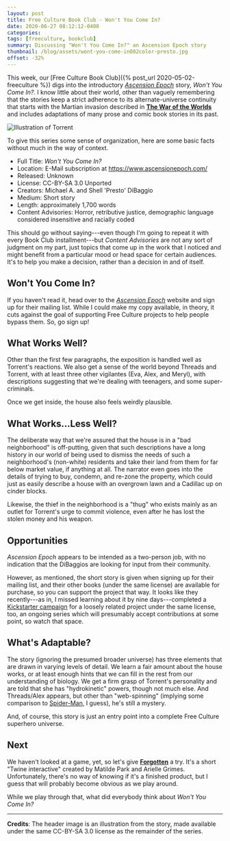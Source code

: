 ```yaml
---
layout: post
title: Free Culture Book Club - Won't You Come In?
date: 2020-06-27 08:12:12-0400
categories:
tags: [freeculture, bookclub]
summary: Discussing "Won't You Come In?" an Ascension Epoch story
thumbnail: /blog/assets/wont-you-come-in002color-presto.jpg
offset: -32%
---
```


This week, our [Free Culture Book Club]({% post_url 2020-05-02-freeculture %}) digs into the introductory [*Ascension Epoch*](https://www.ascensionepoch.com/) story, *Won't You Come In?*.  I know little about their world, other than vaguely remembering that the stories keep a strict adherence to its alternate-universe continuity that starts with the Martian invasion described in [**The War of the Worlds**](https://en.wikipedia.org/wiki/The_War_of_the_Worlds) and includes adaptations of many prose and comic book stories in its past.

![Illustration of Torrent](/blog/assets/wont-you-come-in002color-presto.jpg "Illustration of Torrent")

To give this series some sense of organization, here are some basic facts without much in the way of context.

 * Full Title:  *Won't You Come In?*
 * Location:  E-Mail subscription at <https://www.ascensionepoch.com/>
 * Released:  Unknown
 * License:  CC-BY-SA 3.0 Unported
 * Creators:  Michael A. and Shell 'Presto' DiBaggio
 * Medium:  Short story
 * Length:  approximately 1,700 words
 * Content Advisories:  Horror, retributive justice, demographic language considered insensitive and racially coded

This should go without saying---even though I'm going to repeat it with every Book Club installment---but *Content Advisories* are not any sort of judgment on my part, just topics that come up in the work that I noticed and might benefit from a particular mood or head space for certain audiences.  It's to help you make a decision, rather than a decision in and of itself.

## Won't You Come In?

If you haven't read it, head over to the [*Ascension Epoch*](https://www.ascensionepoch.com/) website and sign up for their mailing list.  While I could make my copy available, in theory, it cuts against the goal of supporting Free Culture projects to help people bypass them.  So, go sign up!  <i class="far fa-hand-point-right"></i>

## What Works Well?

Other than the first few paragraphs, the exposition is handled well as Torrent's reactions.  We also get a sense of the world beyond Threads and Torrent, with at least three other vigilantes (Eva, Alex, and Meryl), with descriptions suggesting that we're dealing with teenagers, and some super-criminals.

Once we get inside, the house also feels weirdly plausible.

## What Works...Less Well?

The deliberate way that we're assured that the house is in a "bad neighborhood" is off-putting, given that such descriptions have a long history in our world of being used to dismiss the needs of such a neighborhood's (non-white) residents and take their land from them for far below market value, if anything at all.  The narrator even goes into the details of trying to buy, condemn, and re-zone the property, which could just as easily describe a house with an overgrown lawn and a Cadillac up on cinder blocks.

Likewise, the thief in the neighborhood is a "thug" who exists mainly as an outlet for Torrent's urge to commit violence, even after he has lost the stolen money and his weapon.

## Opportunities

*Ascension Epoch* appears to be intended as a two-person job, with no indication that the DiBaggios are looking for input from their community.

However, as mentioned, the short story is given when signing up for their mailing list, and their other books (under the same license) are available for purchase, so you can support the project that way.  It looks like they recently---as in, I missed learning about it by nine days---completed a [Kickstarter campaign](https://www.kickstarter.com/projects/mikedibaggio/dauntless-the-heroic-adventure-zine) for a loosely related project under the same license, too, an ongoing series which will presumably accept contributions at some point, so watch that space.

## What's Adaptable?

The story (ignoring the presumed broader universe) has three elements that are drawn in varying levels of detail.  We learn a fair amount about the house works, or at least enough hints that we can fill in the rest from our understanding of biology.  We get a firm grasp of Torrent's personality and are told that she has "hydrokinetic" powers, though not much else.  And Threads/Alex appears, but other than "web-spinning" (implying some comparison to [Spider-Man](https://en.wikipedia.org/wiki/Spider-Man), I guess), he's still a mystery.

And, of course, this story is just an entry point into a complete Free Culture superhero universe.

## Next

We haven't looked at a game, yet, so let's give [**Forgotten**](https://github.com/matildepark/forgotten) a try.  It's a short "Twine interactive" created by Matilde Park and Arielle Grimes.  Unfortunately, there's no way of knowing if it's a finished product, but I guess that will probably become obvious as we play around.

While we play through that, what did everybody think about *Won't You Come In?*

* * *

**Credits**:  The header image is an illustration from the story, made available under the same CC-BY-SA 3.0 license as the remainder of the series.
